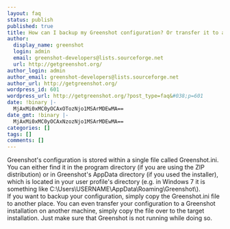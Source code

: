 ```yaml
---
layout: faq
status: publish
published: true
title: How can I backup my Greenshot configuration? Or transfer it to another machine?
author:
  display_name: greenshot
  login: admin
  email: greenshot-developers@lists.sourceforge.net
  url: http://getgreenshot.org/
author_login: admin
author_email: greenshot-developers@lists.sourceforge.net
author_url: http://getgreenshot.org/
wordpress_id: 601
wordpress_url: http://getgreenshot.org/?post_type=faq&#038;p=601
date: !binary |-
  MjAxMi0xMC0yOCAxOTozNjo1MSArMDEwMA==
date_gmt: !binary |-
  MjAxMi0xMC0yOCAxNzozNjo1MSArMDEwMA==
categories: []
tags: []
comments: []
---
```

<p>Greenshot's configuration is stored within a single file called Greenshot.ini. You can either find it in the program directory (if you are using the ZIP distribution) or in Greenshot's AppData directory (if you used the installer), which is located in your user profile's directory (e.g. in Windows 7 it is something like C:\Users\USERNAME\AppData\Roaming\Greenshot\).<br />
If you want to backup your configuration, simply copy the Greenshot.ini file to another place. You can even transfer your configuration to a Greenshot installation on another machine, simply copy the file over to the target installation. Just make sure that Greenshot is not running while doing so.</p>

